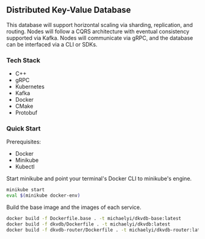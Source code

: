 ## Distributed Key-Value Database

This database will support horizontal scaling via sharding, replication, and
routing. Nodes will follow a CQRS architecture with eventual consistency
supported via Kafka. Nodes will communicate via gRPC, and the database can be
interfaced via a CLI or SDKs.

### Tech Stack
- C++
- gRPC
- Kubernetes
- Kafka
- Docker
- CMake
- Protobuf

### Quick Start

Prerequisites:
- Docker
- Minikube
- Kubectl

Start minikube and point your terminal's Docker CLI to minikube's engine.
```bash
minikube start
eval $(minikube docker-env)
```

Build the base image and the images of each service.
```bash
docker build -f Dockerfile.base . -t michaelyi/dkvdb-base:latest
docker build -f dkvdb/Dockerfile . -t michaelyi/dkvdb:latest
docker build -f dkvdb-router/Dockerfile . -t michaelyi/dkvdb-router:latest
```
